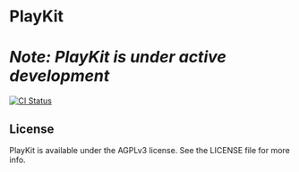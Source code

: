# PlayKit

# *Note: PlayKit is under active development*

[![CI Status](http://img.shields.io/travis/kaltura/playkit-android.svg?style=flat)](https://travis-ci.org/kaltura/playkit-android)

## License

PlayKit is available under the AGPLv3 license. See the LICENSE file for more info.
